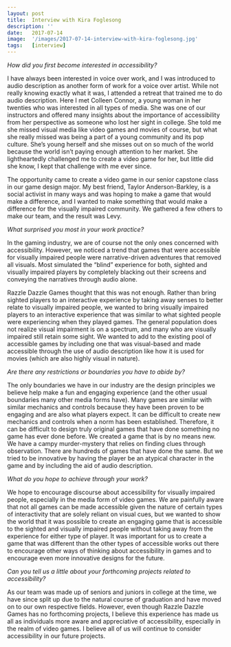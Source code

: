 ```yaml
---
layout: post
title:  Interview with Kira Foglesong
description: ''
date:   2017-07-14
image:  '/images/2017-07-14-interview-with-kira-foglesong.jpg'
tags:   [interview]
---
```


*How did you first become interested in accessibility?*

I have always been interested in voice over work, and I was introduced to audio description as another form of work for a voice over artist. While not really knowing exactly what it was, I attended a retreat that trained me to do audio description. Here I met Colleen Connor, a young woman in her twenties who was interested in all types of media. She was one of our instructors and offered many insights about the importance of accessibility from her perspective as someone who lost her sight in college. She told me she missed visual media like video games and movies of course, but what she really missed was being a part of a young community and its pop culture. She’s young herself and she misses out on so much of the world because the world isn’t paying enough attention to her market. She lightheartedly challenged me to create a video game for her, but little did she know, I kept that challenge with me ever since.

The opportunity came to create a video game in our senior capstone class in our game design major. My best friend, Taylor Anderson-Barkley, is a social activist in many ways and was hoping to make a game that would make a difference, and I wanted to make something that would make a difference for the visually impaired community. We gathered a few others to make our team, and the result was Levy.

*What surprised you most in your work practice?*

In the gaming industry, we are of course not the only ones concerned with accessibility. However, we noticed a trend that games that were accessible for visually impaired people were narrative-driven adventures that removed all visuals. Most simulated the “blind” experience for both, sighted and visually impaired players by completely blacking out their screens and conveying the narratives through audio alone.

Razzle Dazzle Games thought that this was not enough. Rather than bring sighted players to an interactive experience by taking away senses to better relate to visually impaired people, we wanted to bring visually impaired players to an interactive experience that was similar to what sighted people were experiencing when they played games. The general population does not realize visual impairment is on a spectrum, and many who are visually impaired still retain some sight. We wanted to add to the existing pool of accessible games by including one that was visual-based and made accessible through the use of audio description like how it is used for movies (which are also highly visual in nature).

*Are there any restrictions or boundaries you have to abide by?*

The only boundaries we have in our industry are the design principles we believe help make a fun and engaging experience (and the other usual boundaries many other media forms have). Many games are similar with similar mechanics and controls because they have been proven to be engaging and are also what players expect. It can be difficult to create new mechanics and controls when a norm has been established. Therefore, it can be difficult to design truly original games that have done something no game has ever done before. We created a game that is by no means new. We have a campy murder-mystery that relies on finding clues through observation. There are hundreds of games that have done the same. But we tried to be innovative by having the player be an atypical character in the game and by including the aid of audio description.

*What do you hope to achieve through your work?*

We hope to encourage discourse about accessibility for visually impaired people, especially in the media form of video games. We are painfully aware that not all games can be made accessible given the nature of certain types of interactivity that are solely reliant on visual cues, but we wanted to show the world that it was possible to create an engaging game that is accessible to the sighted and visually impaired people without taking away from the experience for either type of player. It was important for us to create a game that was different than the other types of accessible works out there to encourage other ways of thinking about accessibility in games and to encourage even more innovative designs for the future.

*Can you tell us a little about your forthcoming projects related to accessibility?*

As our team was made up of seniors and juniors in college at the time, we have since split up due to the natural course of graduation and have moved on to our own respective fields. However, even though Razzle Dazzle Games has no forthcoming projects, I believe this experience has made us all as individuals more aware and appreciative of accessibility, especially in the realm of video games. I believe all of us will continue to consider accessibility in our future projects.